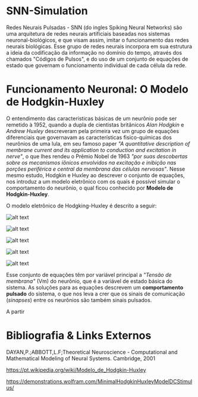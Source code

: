 # SNN-Simulation

Redes Neurais Pulsadas - SNN (do ingles Spiking Neural Networks) são uma arquitetura de redes neurais artificiais baseadas nos sistemas neuronal-biológicos, e que visam assim, imitar o funcionamento das redes neurais biológicas. Esse grupo de redes neurais incorpora em sua estrutura a ideia da codificação da informação no domínio do tempo, através dos chamados "Códigos de Pulsos", e do uso de um conjunto de equações de estado que governam o funcionamento individual de cada célula da rede.
 
# Funcionamento Neuronal: O Modelo de Hodgkin-Huxley
 
O entendimento das características básicas de um neurônio pode ser remetido à 1952, quando a dupla de cientistas britânicos _Alan Hodgkin_ e _Andrew Huxley_ descreveram pela primeira vez um grupo de equações diferenciais que governavam as características fisico-químicas dos neurônios de uma lula, em seu famoso paper _"A quantitative description of membrane current and its application to conduction and excitation in nerve"_, o que lhes rendeu o Prêmio Nobel de 1963 _"por suas descobertas sobre os mecanismos iônicos envolvidos na excitação e inibição nas porções periférica e central da membrana das células nervosas"_. Nesse mesmo estudo, Hodgkin e Huxley ao descrever o conjunto de equações, nos introduz a um modelo eletrônico com os quais é possível simular o comportamento do neurônio, o qual ficou conhecido por **Modelo de Hodgkin-Huxley**.
 
 O modelo eletrônico de Hodgking-Huxley é descrito a seguir:
 
![alt text](https://upload.wikimedia.org/wikipedia/commons/b/bb/Hodgkin-Huxley_-_PT.svg)

![alt text](https://wikimedia.org/api/rest_v1/media/math/render/svg/8fde652312d9692d346ee7150c362c7679bb7e3f)

![alt text](https://wikimedia.org/api/rest_v1/media/math/render/svg/057155f00703e829696e069d0c66131e2c02e453)

![alt text](https://wikimedia.org/api/rest_v1/media/math/render/svg/e721bc5c172643c1ea4c02507e593f3950561b6b)

![alt text](https://wikimedia.org/api/rest_v1/media/math/render/svg/e2d6115fcbd65351edd5b8176fc192cddd4a49f4)

Esse conjunto de equações têm por variável principal a _"Tensão de membrana"_ (Vm) do neurônio, que é a variável de estado básica do sistema. As soluções para as equações descrevem um **comportamento pulsado** do sistema, o que nos leva a crer que os sinais de comunicação (_sinapses_) entre os neurônios são também sinais pulsados.

A partir 




# Bibliografia & Links Externos
DAYAN,P.;ABBOTT,L.F;Theoretical Neuroscience - Computational and Mathematical Modeling of Neural Systems. Cambridge, 2001

https://pt.wikipedia.org/wiki/Modelo_de_Hodgkin-Huxley

https://demonstrations.wolfram.com/MinimalHodgkinHuxleyModelDCStimulus/
